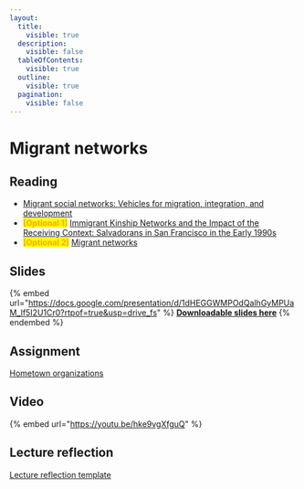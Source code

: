 ```yaml
---
layout:
  title:
    visible: true
  description:
    visible: false
  tableOfContents:
    visible: true
  outline:
    visible: true
  pagination:
    visible: false
---
```


# Migrant networks

## Reading

* [Migrant social networks: Vehicles for migration, integration, and development](https://drive.google.com/file/d/1KsXnsiH0Z-EE4n9v4je2Gl-f8gbCZ85W/view?usp=sharing)
* <mark style="color:orange;">**\[Optional 1]**</mark> [Immigrant Kinship Networks and the Impact of the Receiving Context: Salvadorans in San Francisco in the Early 1990s](https://drive.google.com/open?id=1BXuxWPrCfHHoTdy6_L6_Su_39M-Z244C\&usp=drive_fs)
* <mark style="color:orange;">**\[Optional 2]**</mark> [Migrant networks](https://drive.google.com/file/d/1bAs3wMjrlrGLKYMN3y0Zz02aqnwZDfLS/view?usp=sharing)

## Slides

{% embed url="https://docs.google.com/presentation/d/1dHEGGWMPOdQalhGyMPUaM_lf5I2U1Cr0?rtpof=true&usp=drive_fs" %}
[**Downloadable slides here**](https://docs.google.com/presentation/d/1dHEGGWMPOdQalhGyMPUaM_lf5I2U1Cr0?rtpof=true\&usp=drive_fs)
{% endembed %}

## Assignment

[Hometown organizations](https://docs.google.com/document/d/1dALyeoH16VFn8B2jTGtjarw2t9DJZGxE?rtpof=true\&usp=drive_fs)

## Video

{% embed url="https://youtu.be/hke9vgXfguQ" %}

## Lecture reflection

[Lecture reflection template](https://docs.google.com/document/d/11GX8aVgY6o21tIILoXPAfnt2N30FERv0?rtpof=true\&usp=drive_fs)
